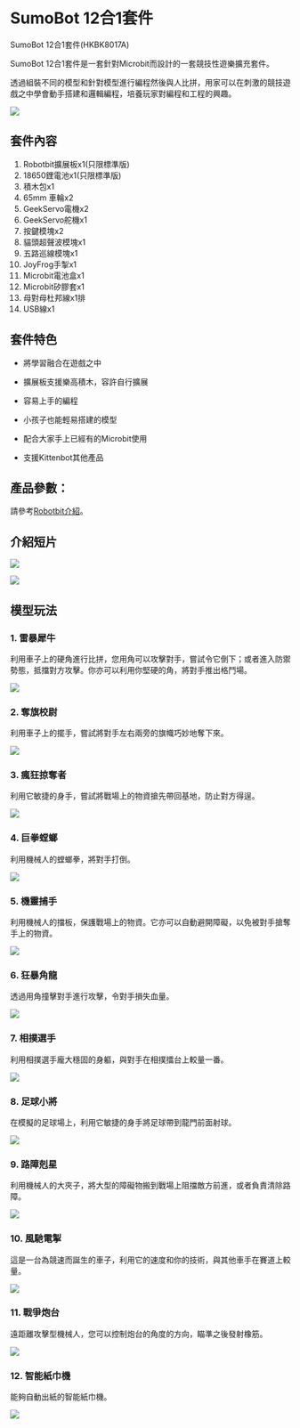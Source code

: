 # SumoBot 12合1套件

SumoBot 12合1套件(HKBK8017A)

SumoBot 12合1套件是一套針對Microbit而設計的一套競技性遊樂擴充套件。

透過組裝不同的模型和針對模型進行編程然後與人比拼，用家可以在刺激的競技遊戲之中學會動手搭建和邏輯編程，培養玩家對編程和工程的興趣。

![](images/box.png)

## 套件內容

1. Robotbit擴展板x1(只限標準版)
2. 18650鋰電池x1(只限標準版)
3. 積木包x1
4. 65mm 車輪x2
5. GeekServo電機x2
6. GeekServo舵機x1
7. 按鍵模塊x2
8. 貓頭超聲波模塊x1
9. 五路巡線模塊x1
10. JoyFrog手掣x1
11. Microbit電池盒x1
12. Microbit矽膠套x1
13. 母對母杜邦線x1排
14. USB線x1

## 套件特色

- 將學習融合在遊戲之中

- 擴展板支援樂高積木，容許自行擴展

- 容易上手的編程

- 小孩子也能輕易搭建的模型

- 配合大家手上已經有的Microbit使用

- 支援Kittenbot其他產品

## 產品參數：

請參考[Robotbit介紹](../../Microbit_eboard/Robotbitfull.md)。

## 介紹短片

[![](images/1.png)](https://www.youtube.com/watch?v=jweirmsULfs&feature=youtu.be)

[![](images/3.png)](https://www.youtube.com/watch?v=s-2cRY5CWXo&feature=youtu.be)

## 模型玩法

### 1. 雷暴犀牛

利用車子上的硬角進行比拼，您用角可以攻擊對手，嘗試令它倒下；或者進入防禦勢態，抵擋對方攻擊。你亦可以利用你堅硬的角，將對手推出格鬥場。

![](images/rhino.png)

### 2. 奪旗校尉

利用車子上的擺手，嘗試將對手左右兩旁的旗幟巧妙地奪下來。

![](images/flag.png)

### 3. 瘋狂掠奪者

利用它敏捷的身手，嘗試將戰場上的物資搶先帶回基地，防止對方得逞。

![](images/transport.png)

### 4. 巨拳螳螂

利用機械人的螳螂拳，將對手打倒。

![](images/mantis.png)

### 5. 機靈捕手

利用機械人的擋板，保護戰場上的物資。它亦可以自動避開障礙，以免被對手搶奪手上的物資。

![](images/catch.png)

### 6. 狂暴角龍

透過用角撞擊對手進行攻擊，令對手損失血量。

![](images/dino.png)

### 7. 相撲選手

利用相撲選手龐大穩固的身軀，與對手在相撲擂台上較量一番。

![](images/sumo.png)

### 8. 足球小將

在模擬的足球場上，利用它敏捷的身手將足球帶到龍門前面射球。

![](images/soccer.png)

### 9. 路障剋星

利用機械人的大夾子，將大型的障礙物搬到戰場上阻擋敵方前進，或者負責清除路障。

![](images/block.png)

### 10. 風馳電掣

這是一台為競速而誕生的車子，利用它的速度和你的技術，與其他車手在賽道上較量。

![](images/speed.png)

### 11. 戰爭炮台

遠距離攻擊型機械人，您可以控制炮台的角度的方向，瞄準之後發射橡筋。

![](images/turrent.png)

### 12. 智能紙巾機

能夠自動出紙的智能紙巾機。

![](images/tissue.png)
